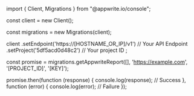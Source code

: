 import { Client, Migrations } from "@appwrite.io/console";

const client = new Client();

const migrations = new Migrations(client);

client
    .setEndpoint('https://[HOSTNAME_OR_IP]/v1') // Your API Endpoint
    .setProject('5df5acd0d48c2') // Your project ID
;

const promise = migrations.getAppwriteReport([], 'https://example.com', '[PROJECT_ID]', '[KEY]');

promise.then(function (response) {
    console.log(response); // Success
}, function (error) {
    console.log(error); // Failure
});